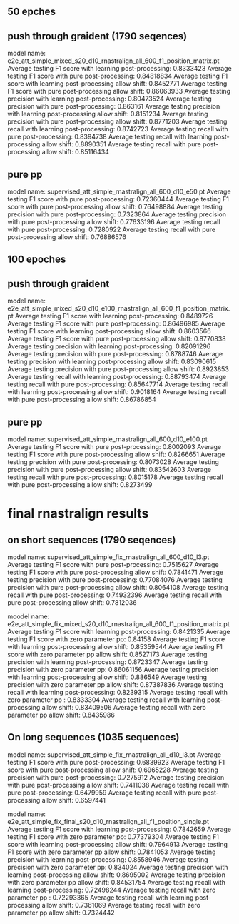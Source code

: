 ## 50 epches

## push through graident (1790 seqences)
model name: e2e_att_simple_mixed_s20_d10_rnastralign_all_600_f1_position_matrix.pt
Average testing F1 score with learning post-processing:  0.8333423
Average testing F1 score with pure post-processing:  0.84818834
Average testing F1 score with learning post-processing allow shift:  0.8452771
Average testing F1 score with pure post-processing allow shift:  0.86063933
Average testing precision with learning post-processing:  0.80473524
Average testing precision with pure post-processing:  0.863161
Average testing precision with learning post-processing allow shift:  0.8151234
Average testing precision with pure post-processing allow shift:  0.8771203
Average testing recall with learning post-processing:  0.8742723
Average testing recall with pure post-processing:  0.8394738
Average testing recall with learning post-processing allow shift:  0.8890351
Average testing recall with pure post-processing allow shift:  0.85116434

## pure pp
model name:
supervised_att_simple_rnastralign_all_600_d10_e50.pt
Average testing F1 score with pure post-processing:  0.72360444
Average testing F1 score with pure post-processing allow shift:  0.76498884
Average testing precision with pure post-processing:  0.7323864
Average testing precision with pure post-processing allow shift:  0.77633196
Average testing recall with pure post-processing:  0.7280922
Average testing recall with pure post-processing allow shift:  0.76886576


## 100 epoches
## push through graident
model name: e2e_att_simple_mixed_s20_d10_e100_rnastralign_all_600_f1_position_matrix.pt
Average testing F1 score with learning post-processing:  0.8489726
Average testing F1 score with pure post-processing:  0.86496985
Average testing F1 score with learning post-processing allow shift:  0.8603566
Average testing F1 score with pure post-processing allow shift:  0.8770838
Average testing precision with learning post-processing:  0.82091296
Average testing precision with pure post-processing:  0.8788746
Average testing precision with learning post-processing allow shift:  0.83090615
Average testing precision with pure post-processing allow shift:  0.8923853
Average testing recall with learning post-processing:  0.88793474
Average testing recall with pure post-processing:  0.85647714
Average testing recall with learning post-processing allow shift:  0.9018164
Average testing recall with pure post-processing allow shift:  0.86786854

## pure pp
model name: supervised_att_simple_rnastralign_all_600_d10_e100.pt
Average testing F1 score with pure post-processing:  0.8002093
Average testing F1 score with pure post-processing allow shift:  0.8266651
Average testing precision with pure post-processing:  0.8073028
Average testing precision with pure post-processing allow shift:  0.83542603
Average testing recall with pure post-processing:  0.8015178
Average testing recall with pure post-processing allow shift:  0.8273499


# final rnastralign results

## on short sequences (1790 seqences)
model name: supervised_att_simple_fix_rnastralign_all_600_d10_l3.pt
Average testing F1 score with pure post-processing:  0.7515627
Average testing F1 score with pure post-processing allow shift:  0.7841471
Average testing precision with pure post-processing:  0.77084076
Average testing precision with pure post-processing allow shift:  0.8064108
Average testing recall with pure post-processing:  0.74932396
Average testing recall with pure post-processing allow shift:  0.7812036

moodel name: e2e_att_simple_fix_mixed_s20_d10_rnastralign_all_600_f1_position_matrix.pt
Average testing F1 score with learning post-processing:  0.8421335
Average testing F1 score with zero parameter pp:  0.84158
Average testing F1 score with learning post-processing allow shift:  0.85359544
Average testing F1 score with zero parameter pp allow shift:  0.8527173
Average testing precision with learning post-processing:  0.8723347
Average testing precision with zero parameter pp:  0.86061156
Average testing precision with learning post-processing allow shift:  0.886549
Average testing precision with zero parameter pp allow shift:  0.87387836
Average testing recall with learning post-processing:  0.8239315
Average testing recall with zero parameter pp :  0.8333304
Average testing recall with learning post-processing allow shift:  0.83409506
Average testing recall with zero parameter pp allow shift:  0.8435986

## On long sequences (1035 sequences)
model name: supervised_att_simple_fix_rnastralign_all_d10_l3.pt
Average testing F1 score with pure post-processing:  0.6839923
Average testing F1 score with pure post-processing allow shift:  0.6965228
Average testing precision with pure post-processing:  0.7275912
Average testing precision with pure post-processing allow shift:  0.7411038
Average testing recall with pure post-processing:  0.6479959
Average testing recall with pure post-processing allow shift:  0.6597441

model name: e2e_att_simple_fix_final_s20_d10_rnastralign_all_f1_position_single.pt
Average testing F1 score with learning post-processing:  0.7842659
Average testing F1 score with zero parameter pp:  0.77379304
Average testing F1 score with learning post-processing allow shift:  0.7964913
Average testing F1 score with zero parameter pp allow shift:  0.7841053
Average testing precision with learning post-processing:  0.8558946
Average testing precision with zero parameter pp:  0.834024
Average testing precision with learning post-processing allow shift:  0.8695002
Average testing precision with zero parameter pp allow shift:  0.84531754
Average testing recall with learning post-processing:  0.72498244
Average testing recall with zero parameter pp :  0.72293365
Average testing recall with learning post-processing allow shift:  0.7361069
Average testing recall with zero parameter pp allow shift:  0.7324442

